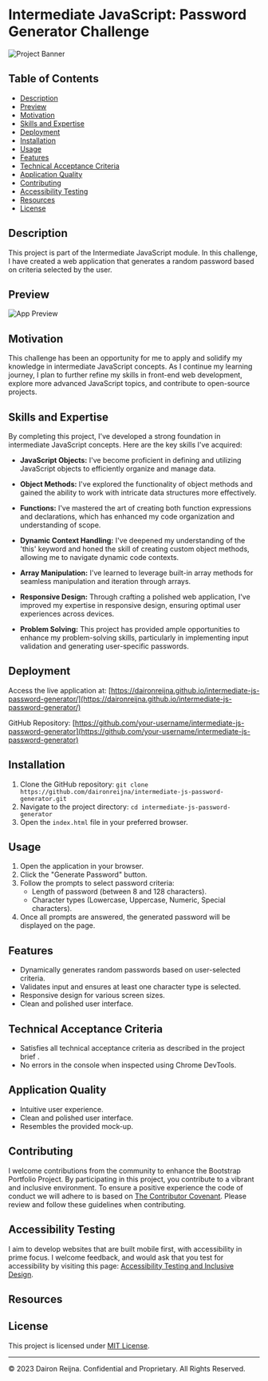 # Intermediate JavaScript: Password Generator Challenge

![Project Banner](project-banner.png)

## Table of Contents

- [Description](#description)
- [Preview](#preview)
- [Motivation](#motivation)
- [Skills and Expertise](#skills-and-expertise)
- [Deployment](#deployment)
- [Installation](#installation)
- [Usage](#usage)
- [Features](#features)
- [Technical Acceptance Criteria](#technical-acceptance-criteria)
- [Application Quality](#application-quality)
- [Contributing](#contributing)
- [Accessibility Testing](#accessibility-testing)
- [Resources](#resources)
- [License](#license)


## Description

This project is part of the Intermediate JavaScript module. In this challenge, I have created a web application that generates a random password based on criteria selected by the user. 

## Preview

![App Preview](app-preview.png)

## Motivation

This challenge has been an opportunity for me to apply and solidify my knowledge in intermediate JavaScript concepts. As I continue my learning journey, I plan to further refine my skills in front-end web development, explore more advanced JavaScript topics, and contribute to open-source projects.

## Skills and Expertise

By completing this project, I've developed a strong foundation in intermediate JavaScript concepts. Here are the key skills I've acquired:

- **JavaScript Objects:** I've become proficient in defining and utilizing JavaScript objects to efficiently organize and manage data.

- **Object Methods:** I've explored the functionality of object methods and gained the ability to work with intricate data structures more effectively.

- **Functions:** I've mastered the art of creating both function expressions and declarations, which has enhanced my code organization and understanding of scope.

- **Dynamic Context Handling:** I've deepened my understanding of the 'this' keyword and honed the skill of creating custom object methods, allowing me to navigate dynamic code contexts.

- **Array Manipulation:** I've learned to leverage built-in array methods for seamless manipulation and iteration through arrays.

- **Responsive Design:** Through crafting a polished web application, I've improved my expertise in responsive design, ensuring optimal user experiences across devices.

- **Problem Solving:** This project has provided ample opportunities to enhance my problem-solving skills, particularly in implementing input validation and generating user-specific passwords.

## Deployment

Access the live application at: [https://daironreijna.github.io/intermediate-js-password-generator/](https://daironreijna.github.io/intermediate-js-password-generator/)

GitHub Repository: [https://github.com/your-username/intermediate-js-password-generator](https://github.com/your-username/intermediate-js-password-generator)

## Installation

1. Clone the GitHub repository: `git clone https://github.com/daironreijna/intermediate-js-password-generator.git`
2. Navigate to the project directory: `cd intermediate-js-password-generator`
3. Open the `index.html` file in your preferred browser.

## Usage

1. Open the application in your browser.
2. Click the "Generate Password" button.
3. Follow the prompts to select password criteria:
   - Length of password (between 8 and 128 characters).
   - Character types (Lowercase, Uppercase, Numeric, Special characters).
4. Once all prompts are answered, the generated password will be displayed on the page.

## Features

- Dynamically generates random passwords based on user-selected criteria.
- Validates input and ensures at least one character type is selected.
- Responsive design for various screen sizes.
- Clean and polished user interface.

## Technical Acceptance Criteria

- Satisfies all technical acceptance criteria as described in the project brief .
- No errors in the console when inspected using Chrome DevTools.

## Application Quality

- Intuitive user experience.
- Clean and polished user interface.
- Resembles the provided mock-up.

## Contributing

I welcome contributions from the community to enhance the Bootstrap Portfolio Project. By participating in this project, you contribute to a vibrant and inclusive environment. To ensure a positive experience the code of conduct we will adhere to is based on [The Contributor Covenant](https://www.contributor-covenant.org/version/2/1/code_of_conduct/code_of_conduct.md). Please review and follow these guidelines when contributing.

## Accessibility Testing

I aim to develop websites that are built mobile first, with accessibility in prime focus. I welcome feedback, and would ask that you test for accessibility by visiting this page: [Accessibility Testing and Inclusive Design](./assets/Accessibility%20Testing%20and%20Inclusive%20Design.md).

## Resources


## License

This project is licensed under [MIT License](./LICENCE).

---

© 2023 Dairon Reijna. Confidential and Proprietary. All Rights Reserved.